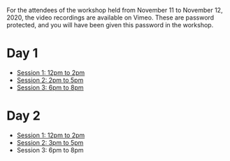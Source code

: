 For the attendees of the workshop held from November 11 to November 12, 2020, the video recordings are available on Vimeo.
These are password protected, and you will have been given this password in the workshop.

# Day 1

* [Session 1: 12pm to 2pm](https://vimeo.com/478045993)
* [Session 2: 2pm to 5pm](https://vimeo.com/478188786)
* [Session 3: 6pm to 8pm](https://vimeo.com/478203138)

# Day 2

* [Session 1: 12pm to 2pm](https://vimeo.com/478500321)
* [Session 2: 3pm to 5pm](https://vimeo.com/478572372)
* Session 3: 6pm to 8pm

